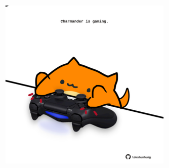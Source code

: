 <!-- built at 27/01/2022, 11:01:01 UTC -->
<p align="center">
  <img width="500" height="500" src="./ReadmeImage.svg">
</p>
